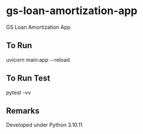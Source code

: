 # gs-loan-amortization-app
GS Loan Amortization App

## To Run
uvicorn main:app --reload

## To Run Test 
pytest -vv

## Remarks
Developed under Python 3.10.11